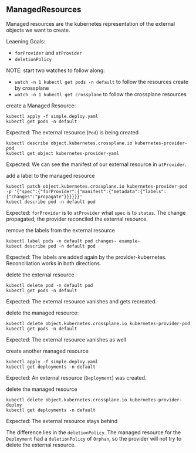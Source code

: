 ## ManagedResources
Managed resources are the kubernetes representation of the external objects we want to create.

Leaening Goals:
* `forProvider` and `atProvider`
* `deletionPolicy`

NOTE: start two watches to follow along: 
- `watch -n 1 kubectl get pods -n default` to follow the resources create by crossplane
- `watch -n 1 kubectl get crossplane` to follow the crossplane resources

create a Managed Resource:
```shell
kubectl apply -f simple.deploy.yaml
kubectl get pods -n default
```
Expected: The external resource (`Pod`) is being created

```shell
kubectl describe object.kubernetes.crossplane.io kubernetes-provider-pod
kubectl get object kubernetes-provider-yaml
```
Expected: We can see the manifest of our external resource in `atProvider`.

add a label to the managed resource
```shell
kubectl patch object.kubernetes.crossplane.io kubernetes-provider-pod -p '{"spec":{"forProvider":{"manifest":{"metadata":{"labels":{"changes":"propagate"}}}}}}'
kubect describe pod -n default pod
```
Expected: `forProvider` is to `atProvider` what `spec` is to `status`. The change propagated, the provider reconciled the external resource.

remove the labels from the external resource
```shell
kubectl label pods -n default pod changes- example-
kubect describe pod -n default pod
```
Expected: The labels are added again by the provider-kubernetes. Reconciliation works in both directions.

delete the external resource
```shell
kubectl delete pod -n default pod
kubectl get pods -n default
```
Expected: The external resource vanishes and gets recreated.

delete the managed resource:
```shell
kubectl delete object.kubernetes.crossplane.io kubernetes-provider-pod
kubectl get pods -n default
```
Expected: The external resource vanishes as well

create another managed resource
```shell
kubectl apply -f simple.deploy.yaml
kubectl get deployments -n default
```
Expected: An external resource (`Deployment`) was created.

delete the managed resource
```shell
kubectl delete object.kubernetes.crossplane.io kubernetes-provider-deploy
kubectl get deployments -n default
```
Expected: The external resource stays behind

The difference lies in the `deletionPolicy`. The managed resource for the `Deployment` had a `deletionPolicy` of `Orphan`, so the provider will not try to delete the external resource.